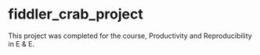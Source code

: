 # fiddler_crab_project
This project was completed for the course, Productivity and Reproducibility in E &amp; E.
